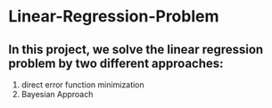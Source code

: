 # Linear-Regression-Problem
## In this project, we solve the linear regression problem by two different approaches: 
1) direct error function minimization 
2) Bayesian Approach
